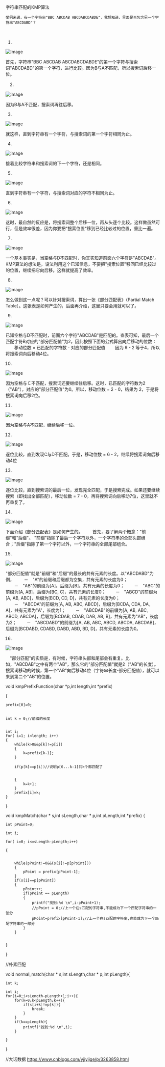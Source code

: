 字符串匹配的KMP算法

    举例来说，有一个字符串"BBC ABCDAB ABCDABCDABDE"，我想知道，里面是否包含另一个字符串"ABCDABD"？
　
 
 1.
 
 ![image](https://github.com/shaocj/DATASTRUCTURE/blob/master/own/image/1.png)
 
首先，字符串"BBC ABCDAB ABCDABCDABDE"的第一个字符与搜索词"ABCDABD"的第一个字符，进行比较。因为B与A不匹配，所以搜索词后移一位。


　2.
 
 ![image](https://github.com/shaocj/DATASTRUCTURE/blob/master/own/image/2.png)
 
因为B与A不匹配，搜索词再往后移。


3.
 
 ![image](https://github.com/shaocj/DATASTRUCTURE/blob/master/own/image/3.png)
 
就这样，直到字符串有一个字符，与搜索词的第一个字符相同为止。


4.
 
 ![image](https://github.com/shaocj/DATASTRUCTURE/blob/master/own/image/4.png)
 
接着比较字符串和搜索词的下一个字符，还是相同。


5.
 
 ![image](https://github.com/shaocj/DATASTRUCTURE/blob/master/own/image/5.png)
 
直到字符串有一个字符，与搜索词对应的字符不相同为止。


6.

 ![image](https://github.com/shaocj/DATASTRUCTURE/blob/master/own/image/6.png)
 
这时，最自然的反应是，将搜索词整个后移一位，再从头逐个比较。这样做虽然可行，但是效率很差，因为你要把"搜索位置"移到已经比较过的位置，重比一遍。


7.

 ![image](https://github.com/shaocj/DATASTRUCTURE/blob/master/own/image/7.png)
 
一个基本事实是，当空格与D不匹配时，你其实知道前面六个字符是"ABCDAB"。KMP算法的想法是，设法利用这个已知信息，不要把"搜索位置"移回已经比较过的位置，继续把它向后移，这样就提高了效率。


8.

 ![image](https://github.com/shaocj/DATASTRUCTURE/blob/master/own/image/8.png)
 
怎么做到这一点呢？可以针对搜索词，算出一张《部分匹配表》（Partial Match Table）。这张表是如何产生的，后面再介绍，这里只要会用就可以了。


9.
 
 ![image](https://github.com/shaocj/DATASTRUCTURE/blob/master/own/image/9.png)
 
已知空格与D不匹配时，前面六个字符"ABCDAB"是匹配的。查表可知，最后一个匹配字符B对应的"部分匹配值"为2，因此按照下面的公式算出向后移动的位数：
　　移动位数 = 已匹配的字符数 - 对应的部分匹配值
　　因为 6 - 2 等于4，所以将搜索词向后移动4位。
  
  
10.
 
 ![image](https://github.com/shaocj/DATASTRUCTURE/blob/master/own/image/10.png)
 
因为空格与Ｃ不匹配，搜索词还要继续往后移。这时，已匹配的字符数为2（"AB"），对应的"部分匹配值"为0。所以，移动位数 = 2 - 0，结果为 2，于是将搜索词向后移2位。


11.
 
 ![image](https://github.com/shaocj/DATASTRUCTURE/blob/master/own/image/11.png)
 
因为空格与A不匹配，继续后移一位。


12.

 ![image](https://github.com/shaocj/DATASTRUCTURE/blob/master/own/image/12.png)
 
逐位比较，直到发现C与D不匹配。于是，移动位数 = 6 - 2，继续将搜索词向后移动4位


13.
 
 ![image](https://github.com/shaocj/DATASTRUCTURE/blob/master/own/image/14.png)
 
逐位比较，直到搜索词的最后一位，发现完全匹配，于是搜索完成。如果还要继续搜索（即找出全部匹配），移动位数 = 7 - 0，再将搜索词向后移动7位，这里就不再重复了。


14.
 
 ![image](https://github.com/shaocj/DATASTRUCTURE/blob/master/own/image/14.png)
 
下面介绍《部分匹配表》是如何产生的。
　　首先，要了解两个概念："前缀"和"后缀"。 "前缀"指除了最后一个字符以外，一个字符串的全部头部组合；"后缀"指除了第一个字符以外，一个字符串的全部尾部组合。
  
  
15.
 
 ![image](https://github.com/shaocj/DATASTRUCTURE/blob/master/own/image/15.png)
 
"部分匹配值"就是"前缀"和"后缀"的最长的共有元素的长度。以"ABCDABD"为例，
　　－　"A"的前缀和后缀都为空集，共有元素的长度为0；
　　－　"AB"的前缀为[A]，后缀为[B]，共有元素的长度为0；
　　－　"ABC"的前缀为[A, AB]，后缀为[BC, C]，共有元素的长度0；
　　－　"ABCD"的前缀为[A, AB, ABC]，后缀为[BCD, CD, D]，共有元素的长度为0；
　　－　"ABCDA"的前缀为[A, AB, ABC, ABCD]，后缀为[BCDA, CDA, DA, A]，共有元素为"A"，长度为1；
　　－　"ABCDAB"的前缀为[A, AB, ABC, ABCD, ABCDA]，后缀为[BCDAB, CDAB, DAB, AB, B]，共有元素为"AB"，长度为2；
　　－　"ABCDABD"的前缀为[A, AB, ABC, ABCD, ABCDA, ABCDAB]，后缀为[BCDABD, CDABD, DABD, ABD, BD, D]，共有元素的长度为0。
  
  
16.
 
 ![image](https://github.com/shaocj/DATASTRUCTURE/blob/master/own/image/16.png)
 
 
　"部分匹配"的实质是，有时候，字符串头部和尾部会有重复。比如，"ABCDAB"之中有两个"AB"，那么它的"部分匹配值"就是2（"AB"的长度）。搜索词移动的时候，第一个"AB"向后移动4位（字符串长度-部分匹配值），就可以来到第二个"AB"的位置。
 
 
 
 
 void kmpPrefixFunction(char *p,int length,int *prefix)
 
{

    prefix[0]=0;
    
    
    int k = 0;//前缀的长度
    
    
    int i;
    for( i=1; i<length; i++)
    {
        while(k>0&&p[k]!=p[i])
        {
            k=prefix[k-1];
        }
        
        if(p[k]==p[i])//说明p[0...k-1]共k个都匹配了
        
        
        {
            k=k+1;
        }
        prefix[i]=k;
    }
}





void kmpMatch(char * s,int sLength,char * p,int pLength,int *prefix)
{

    int pPoint=0;
    
    int i;
    
    for( i=0; i<=sLength-pLength;i++)
    
    {


        while(pPoint!=0&&(s[i]!=p[pPoint]))
        {
            pPoint = prefix[pPoint-1];
        }
        if(s[i]==p[pPoint])
        {
            pPoint++;
            if(pPoint == pLength)
            {
                printf("找到:%d \n",i-pPoint+1);
                //pPoint = 0;//上一个在s匹配的字符串,不能成为下一个匹配字符串的一部分
                pPoint=prefix[pPoint-1];//上一个在s匹配的字符串,也能成为下一个匹配字符串的一部分
            }
        }


    }
}


//朴素匹配


void normal_match(char * s,int sLength,char * p,int pLength){

    int k;
    
    int i;
    for(i=0;i<sLength-pLength+1;i++){
        for(k=0;k<pLength;k++){
            if(s[i+k]!=p[k]){
                break;
            }
        }
        if(k==pLength){
            printf("找到:%d \n",i);
        }

    }
}


//大话数据
https://www.cnblogs.com/yjiyjige/p/3263858.html





